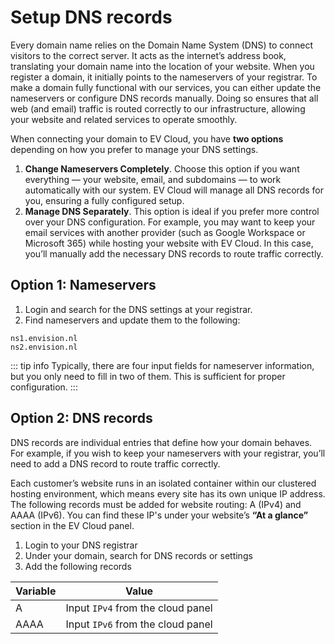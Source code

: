 # Setup DNS records

Every domain name relies on the Domain Name System (DNS) to connect visitors to the correct server. It acts as the internet’s address book, translating your domain name into the location of your website. When you register a domain, it initially points to the nameservers of your registrar. To make a domain fully functional with our services, you can either update the nameservers or configure DNS records manually. Doing so ensures that all web (and email) traffic is routed correctly to our infrastructure, allowing your website and related services to operate smoothly.



When connecting your domain to EV Cloud, you have **two options** depending on how you prefer to manage your DNS settings.

1. **Change Nameservers Completely**. Choose this option if you want everything — your website, email, and subdomains — to work automatically with our system.
EV Cloud will manage all DNS records for you, ensuring a fully configured setup.
2. **Manage DNS Separately**. This option is ideal if you prefer more control over your DNS configuration. For example, you may want to keep your email services with another provider (such as Google Workspace or Microsoft 365) while hosting your website with EV Cloud. In this case, you’ll manually add the necessary DNS records to route traffic correctly.


## Option 1: Nameservers


1. Login and search for the DNS settings at your registrar.
2. Find nameservers and update them to the following:
   
 ```
ns1.envision.nl
ns2.envision.nl
```

::: tip info
Typically, there are four input fields for nameserver information, but you only need to fill in two of them. This is sufficient for proper configuration.
:::
<br>


## Option 2: DNS records

DNS records are individual entries that define how your domain behaves.
For example, if you wish to keep your nameservers with your registrar, you’ll need to add a DNS record to route traffic correctly.

Each customer’s website runs in an isolated container within our clustered hosting environment, which means every site has its own unique IP address. The following records must be added for website routing: A (IPv4) and AAAA (IPv6). You can find these IP's under your website’s **“At a glance”** section in the EV Cloud panel. 

1. Login to your DNS registrar
2. Under your domain, search for DNS records or settings
3. Add the following records


| Variable | Value |
|-----------|:-----------:|
| A | Input `IPv4` from the cloud panel |
| AAAA | Input `IPv6` from the cloud panel |





